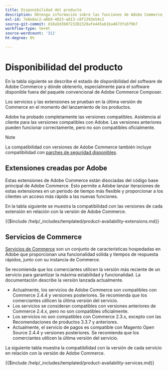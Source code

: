 ```yaml
---
title: Disponibilidad del producto
description: Obtenga información sobre las funciones de Adobe Commerce que se admiten actualmente y compruebe su compatibilidad con versiones específicas de Adobe Commerce.
exl-id: 7e8e8ac2-a0b9-4023-a813-c0f1293e54c2
source-git-commit: d18a5d3b0723202328afe445ab1ba4673fa5f9b7
workflow-type: tm+mt
source-wordcount: '311'
ht-degree: 0%

---
```


# Disponibilidad del producto

En la tabla siguiente se describe el estado de disponibilidad del software de Adobe Commerce y dónde obtenerlo, especialmente para el software disponible fuera del paquete convencional de Adobe Commerce Composer.

Los servicios y las extensiones se prueban en la última versión de Commerce en el momento del lanzamiento de los productos.

Adobe ha probado completamente las versiones compatibles. Asistencia al cliente para las versiones compatibles con Adobe. Las versiones anteriores pueden funcionar correctamente, pero no son compatibles oficialmente.

>[!NOTE]
>
>La compatibilidad con versiones de Adobe Commerce también incluye compatibilidad con [parches de seguridad disponibles](versions.md).

## Extensiones creadas por Adobe

Estas extensiones de Adobe Commerce están disociadas del código base principal de Adobe Commerce. Esto permite a Adobe lanzar iteraciones de estas extensiones en un periodo de tiempo más flexible y proporcionar a los clientes un acceso más rápido a las nuevas funciones.

En la tabla siguiente se muestra la compatibilidad con las versiones de cada extensión en relación con la versión de Adobe Commerce.

{{$include /help/_includes/templated/product-availability-extensions.md}}

## Servicios de Commerce

[Servicios de Commerce](https://experienceleague.adobe.com/docs/commerce/user-guides/home.html?lang=es) son un conjunto de características hospedadas en Adobe que proporcionan una funcionalidad sólida y tiempos de respuesta rápidos, junto con su instancia de Commerce.

Se recomienda que los comerciantes utilicen la versión más reciente de un servicio para garantizar la máxima estabilidad y funcionalidad. La documentación describe la versión lanzada actualmente.

* Actualmente, los servicios de Adobe Commerce son compatibles con Commerce 2.4.4 y versiones posteriores. Se recomienda que los comerciantes utilicen la última versión del servicio.
* Los servicios se consideran compatibles con versiones anteriores de Commerce 2.4.x, pero no son compatibles oficialmente.
* Los servicios no son compatibles con Commerce 2.3.x, excepto con las Recomendaciones de productos 3.3.7 y anteriores.
* Actualmente, el servicio de pagos es compatible con Magento Open Source 2.4.4 y versiones posteriores. Se recomienda que los comerciantes utilicen la última versión del servicio.

La siguiente tabla muestra la compatibilidad con la versión de cada servicio en relación con la versión de Adobe Commerce.

{{$include /help/_includes/templated/product-availability-services.md}}

<!-- Last updated from includes: 2025-09-23 12:01:22 -->
